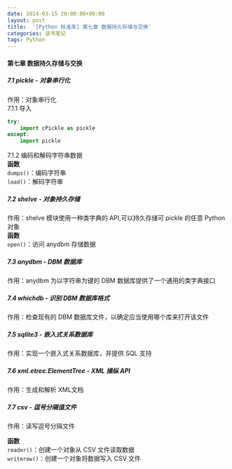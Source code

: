 ```yaml
---
date: 2014-03-15 20:00:00+00:00
layout: post
title:  '[Python 标准库] 第七章 数据持久存储与交换'
categories: 读书笔记
tags: Python
---
```


#### 第七章 数据持久存储与交换

##### 7.1 pickle - 对象串行化
作用：对象串行化  
7.1.1 导入  
```python
try:
	import cPickle as pickle
except:
	import pickle

```

7.1.2 编码和解码字符串数据  
**函数**  
`dumps()`：编码字符串  
`load()`：解码字符串  

##### 7.2 shelve - 对象持久存储
作用：shelve 模块使用一种类字典的 API,可以持久存储可 pickle 的任意 Python 对象  
**函数**  
`open()`：访问 anydbm 存储数据  

##### 7.3 anydbm - DBM 数据库
作用：anydbm 为以字符串为键的 DBM 数据库提供了一个通用的类字典接口  

##### 7.4 whichdb - 识别 DBM 数据库格式
作用：检查现有的 DBM 数据库文件，以确定应当使用哪个库来打开该文件  

##### 7.5 sqlite3 - 嵌入式关系数据库
作用：实现一个嵌入式关系数据库，并提供 SQL 支持  

##### 7.6 xml.etree.ElementTree - XML 操纵 API
作用：生成和解析 XML文档  

##### 7.7 csv - 逗号分隔值文件
作用：读写逗号分隔文件  

**函数**  
`reader()`：创建一个对象从 CSV 文件读取数据  
`writerow()`：创建一个对象将数据写入 CSV 文件  
